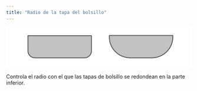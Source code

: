 ```yaml
---
title: "Radio de la tapa del bolsillo"
---
```


![Radio de la tapa del bolsillo](pocketflapradius.svg)

Controla el radio con el que las tapas de bolsillo se redondean en la parte inferior.




